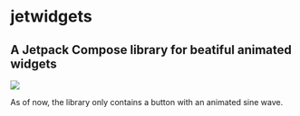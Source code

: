 # jetwidgets 

## A Jetpack Compose library for beatiful animated widgets

[![](https://jitpack.io/v/gleb-skobinsky/jetwidgets.svg)](https://jitpack.io/#gleb-skobinsky/jetwidgets)

As of now, the library only contains a button with an animated sine wave.

